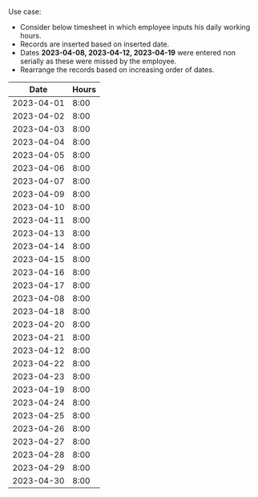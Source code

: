 Use case:
* Consider below timesheet in which employee inputs his daily working hours.
* Records are inserted based on inserted date. 
* Dates **2023-04-08, 2023-04-12, 2023-04-19** were entered non serially as these were missed by the employee.
* Rearrange the records based on increasing order of dates.

| Date       | Hours |
|------------|-------|
| 2023-04-01 | 8:00  |
| 2023-04-02 | 8:00  |
| 2023-04-03 | 8:00  |
| 2023-04-04 | 8:00  |
| 2023-04-05 | 8:00  |
| 2023-04-06 | 8:00  |
| 2023-04-07 | 8:00  |
| 2023-04-09 | 8:00  |
| 2023-04-10 | 8:00  |
| 2023-04-11 | 8:00  |
| 2023-04-13 | 8:00  |
| 2023-04-14 | 8:00  |
| 2023-04-15 | 8:00  |
| 2023-04-16 | 8:00  |
| 2023-04-17 | 8:00  |
| 2023-04-08 | 8:00  |
| 2023-04-18 | 8:00  |
| 2023-04-20 | 8:00  |
| 2023-04-21 | 8:00  |
| 2023-04-12 | 8:00  |
| 2023-04-22 | 8:00  |
| 2023-04-23 | 8:00  |
| 2023-04-19 | 8:00  |
| 2023-04-24 | 8:00  |
| 2023-04-25 | 8:00  |
| 2023-04-26 | 8:00  |
| 2023-04-27 | 8:00  |
| 2023-04-28 | 8:00  |
| 2023-04-29 | 8:00  |
| 2023-04-30 | 8:00  |

